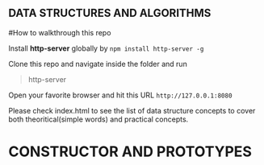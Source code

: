 ## DATA STRUCTURES AND ALGORITHMS

#How to walkthrough this repo

Install **http-server** globally by `npm install http-server -g`

Clone this repo and navigate inside the folder and run 

>http-server

Open your favorite browser and hit this URL `http://127.0.0.1:8080`

Please check index.html to see the list of data structure concepts to cover both theoritical(simple words) and practical concepts.

# CONSTRUCTOR AND PROTOTYPES

